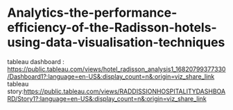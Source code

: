 # Analytics-the-performance-efficiency-of-the-Radisson-hotels-using-data-visualisation-techniques
tableau dashboard : https://public.tableau.com/views/hotel_radisson_analysis1_16820799377330/Dashboard1?:language=en-US&:display_count=n&:origin=viz_share_link
tableau story:https://public.tableau.com/views/RADDISSIONHOSPITALITYDASHBOARD/Story1?:language=en-US&:display_count=n&:origin=viz_share_link
